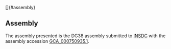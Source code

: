 []{#assembly}

Assembly
--------

The assembly presented is the DG38 assembly submitted to
[INSDC](http://www.insdc.org) with the assembly accession
[GCA\_000750935.1](http://www.ebi.ac.uk/ena/data/view/GCA_000750935.1).
